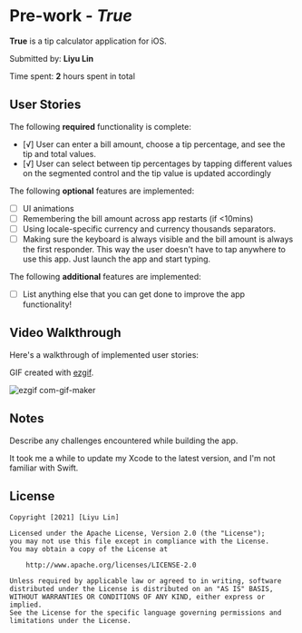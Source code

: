 # Pre-work - *True*

**True** is a tip calculator application for iOS.

Submitted by: **Liyu Lin**

Time spent: **2** hours spent in total

## User Stories

The following **required** functionality is complete:

* [√] User can enter a bill amount, choose a tip percentage, and see the tip and total values.
* [√] User can select between tip percentages by tapping different values on the segmented control and the tip value is updated accordingly

The following **optional** features are implemented:

* [ ] UI animations
* [ ] Remembering the bill amount across app restarts (if <10mins)
* [ ] Using locale-specific currency and currency thousands separators.
* [ ] Making sure the keyboard is always visible and the bill amount is always the first responder. This way the user doesn't have to tap anywhere to use this app. Just launch the app and start typing.

The following **additional** features are implemented:

- [ ] List anything else that you can get done to improve the app functionality!

## Video Walkthrough

Here's a walkthrough of implemented user stories:

GIF created with [ezgif](https://ezgif.com).

![ezgif com-gif-maker](https://user-images.githubusercontent.com/47392852/143077611-589634e7-9041-4215-bbdc-91f929b0ae04.gif)


## Notes

Describe any challenges encountered while building the app.

It took me a while to update my Xcode to the latest version, and I'm not familiar with Swift. 

## License

    Copyright [2021] [Liyu Lin]

    Licensed under the Apache License, Version 2.0 (the "License");
    you may not use this file except in compliance with the License.
    You may obtain a copy of the License at

        http://www.apache.org/licenses/LICENSE-2.0

    Unless required by applicable law or agreed to in writing, software
    distributed under the License is distributed on an "AS IS" BASIS,
    WITHOUT WARRANTIES OR CONDITIONS OF ANY KIND, either express or implied.
    See the License for the specific language governing permissions and
    limitations under the License.
